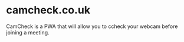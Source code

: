 # camcheck.co.uk
CamCheck is a PWA that will allow you to ccheck your webcam before joining a meeting.
